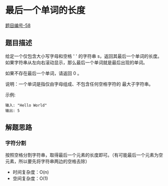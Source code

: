 # 最后一个单词的长度

[题目编号-58](https://leetcode-cn.com/problems/length-of-last-word/)



## 题目描述

给定一个仅包含大小写字母和空格 ' ' 的字符串 s，返回其最后一个单词的长度。如果字符串从左向右滚动显示，那么最后一个单词就是最后出现的单词。

如果不存在最后一个单词，请返回 0 。

说明：一个单词是指仅由字母组成、不包含任何空格字符的 最大子字符串。

 

示例:

```
输入: "Hello World"
输出: 5
```



## 解题思路

### 字符分割

按照空格分割字符串，取得最后一个元素的长度即可。（有可能最后一个元素为空元素，所以要先将字符串两边的空格去除）

* 时间复杂度：O(n)
* 空间复杂度：O(1)